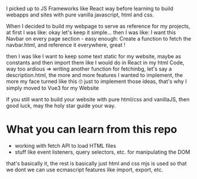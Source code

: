 I picked up to JS Frameworks like React way before learning to build 
webapps and sites with pure vanilla javascript, html and css.

When I decided to build my webpage to serve as reference for my projects, at first I was like: okay let's keep it simple...
then I was like: I want this Navbar on every page section - easy enough: Create a function to fetch the navbar.html, and reference it everywhere, great !

then I was like I want to keep some text static for my website, maybe as constants and then import them like I would do in React in my html Code, 
way too ardious => writing another function for fetchinbg, let's say a description.html, the more and more features I wanted to implement, 
the more my face turned like this 🙄 just to implement those ideas, that's why I simply moved to Vue3 for my Website

If you still want to build your website with pure html/css and vanillaJS, then good luck, may the holy star guide your way.


# What you can learn from this repo

- working with fetch API to load HTML files
-  stuff like event listeners, query selectors, etc. for manipulating the DOM

  that's basically it, the rest is basically just html and css
  mjs is used so that we dont we can use ecmascript features like import, export, etc.
  
